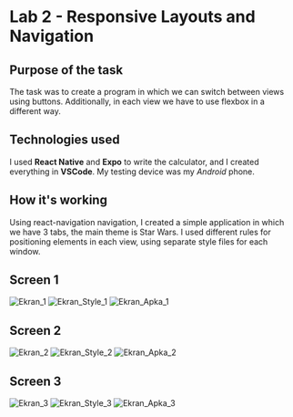 # Lab 2 - Responsive Layouts and Navigation

## Purpose of the task
The task was to create a program in which we can switch between views using buttons. Additionally, in each view we have to use flexbox in a different way.

## Technologies used
I used **React Native** and **Expo** to write the calculator, and I created everything in **VSCode**. My testing device was my *Android* phone.

## How it's working
Using react-navigation navigation, I created a simple application in which we have 3 tabs, the main theme is Star Wars.
I used different rules for positioning elements in each view, using separate style files for each window.

## Screen 1
 ![Ekran_1](Zrzuty_ekranu/Zrzut_Ekran_1.png)
 ![Ekran_Style_1](Zrzuty_ekranu/Zrzut_Style_1.png)
 ![Ekran_Apka_1](Zrzuty_ekranu/Zrzut_Apka_Ekran_1.jpeg)
 ## Screen 2
 ![Ekran_2](Zrzuty_ekranu/Zrzut_Ekran_2.png)
 ![Ekran_Style_2](Zrzuty_ekranu/Zrzut_Style_2.png)
 ![Ekran_Apka_2](Zrzuty_ekranu/Zrzut_Apka_Ekran_2.jpeg)
 ## Screen 3
 ![Ekran_3](Zrzuty_ekranu/Zrzut_Ekran_3.png)
 ![Ekran_Style_3](Zrzuty_ekranu/Zrzut_Style_3.png)
 ![Ekran_Apka_3](Zrzuty_ekranu/Zrzut_Apka_Ekran_3.jpeg)
